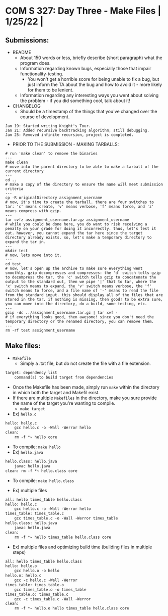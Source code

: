 # **COM S 327: Day Three - Make Files | 1/25/22 |**

## **Submissions**:
* README
    * About 150 words or less, briefly describe (short paragraph) what the program does.
    * Information regarding known bugs, especially those that impair functionality-testing. 
        * You won't get a horrible score for being unable to fix a bug, but just inform the TA about the bug and how to avoid it - more likely for them to be lenient.
    * Information regarding any interesting ways you went about solving the problem - if you did something cool, talk about it!
* CHANGELOG
    * Should be a timestamp of the things that you've changed over the course of development.
```
Jan 19: Started writing Knight's Tour.
Jan 21: Added recursive backtracking algorithm; still debugging.
Jan 25: Removed infinite recursion, project is completed.
```
* PRIOR TO THE SUBMISSION - MAKING TARBALLS:
```
# run 'make clean' to remove the binaries
---
make clean
# move into the parent directory to be able to make a tarball of the current directory
---
cd ..
# make a copy of the directory to ensure the name will meet submission criteria
---
cp -R originalDirectory assignment_username
# now, it's time to create the tarball. there are four switches to tar: 'c' means create, 'v' means verbose, 'f' means force, and 'z' means compress with gzip.
---
tar cvfz assignment_username.tar.gz assignment_username
# while you could be done here, you do want to risk receiving a penalty on your grade for doing it incorrectly. thus, let's test it out. however, you cannot expand the tar here since the target directory already exists. so, let's make a temporary directory to expand the tar in.
---
mkdir test
# now, lets move into it.
---
cd test
# now, let's open up the archive to make sure everything went smoothly. gzip decompresses and compresses: the 'd' switch tells gzip to decompress the tar. the 'c' switch tells gzip to concatenate the output to the standard out, then we pipe '|' that to tar, where the 'x' switch means to expand, the 'v' switch means verbose, the 'f' switch means to force, and a file name of '-' means to read the file from the standard input. this should display all of the files that are stored in the tar. if nothing is missing, then good! to be extra sure, you can move into the directory, do a build, some testing, etc. 
---
gzip -dc ../assignment_username.tar.gz | tar xvf -
# if everything looks good, then awesome! since you don't need the temporary directory or the renamed directory, you can remove them.
---
rm -rf test assignment_username
```

## **Make files:**
* ```Makefile```
    * Simply a .txt file, but do not create the file with a file extension.
```txt
target: dependency list
    command(s) to build target from dependencies
```
* Once the Makefile has been made, simply run ```make``` within the directory in which both the target and Makefil exist.
* If there are multiple ```Makefiles``` in the directory, make you sure provide the name of the target you're wanting to compile. 
    * ```make target```
* Ex) ```hello.c```
```txt
hello: hello.c
    gcc hello.c -o -Wall -Werror hello
clean:
    rm -f *~ hello core
```
* To compile: ```make hello```
* Ex) ```hello.java```
```txt
hello.class: hello.java
    javac hello.java
clean: rm -f *~ hello.class core
```
* To compile: ```make hello.class```

* Ex) multiple files
```txt
all: hello times_table hello.class
hello: hello.c
    gcc hello.c -o -Wall -Werror hello
times_table: times_table.c
    gcc times_table.c -o -Wall -Werror times_table
hello.class: hello.java
    javac hello.java
clean:
    rm -f *~ hello times_table hello.class core
```
* Ex) multiple files and optimizing build time (building files in multiple steps)
```txt
all: hello times_table hello.class
hello: hello.o
    gcc hello.o -o hello
hello.o: hello.c
    gcc -c hello.c -Wall -Werror 
times_table: times_table.o
    gcc times_table.o -o times_table
times_table.o: times_table.c
    gcc -c times_table.c -Wall -Werror
clean:
    rm -f *~ hello.o hello times_table hello.class core
```